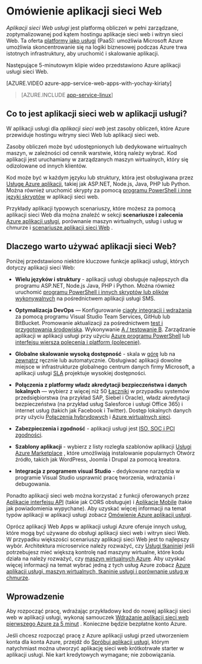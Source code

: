 <properties
    pageTitle="Omówienie aplikacji Web | Microsoft Azure"
    description="Dowiedz się, jak usługa Azure aplikacji pomaga opracowywać i obsługi aplikacji sieci web"
    services="app-service\web"
    documentationCenter=""
    authors="cephalin"
    manager="erikre"
    editor=""/>

<tags
    ms.service="app-service-web"
    ms.workload="web"
    ms.tgt_pltfrm="na"
    ms.devlang="na"
    ms.topic="get-started-article"
    ms.date="10/28/2016"
    ms.author="cephalin"/>

# <a name="web-apps-overview"></a>Omówienie aplikacji sieci Web

*Aplikacji sieci Web usługi* jest platformą obliczeń w pełni zarządzane, zoptymalizowanej pod kątem hostingu aplikacje sieci web i witryn sieci Web. Ta oferta [platformy jako usługi](https://en.wikipedia.org/wiki/Platform_as_a_service) (PaaS): umożliwia Microsoft Azure umożliwia skoncentrowanie się na logiki biznesowej podczas Azure trwa istotnych infrastruktury, aby uruchomić i skalowanie aplikacji.

Następujące 5-minutowym klipie wideo przedstawiono Azure aplikacji usługi sieci Web.

[AZURE.VIDEO azure-app-service-web-apps-with-yochay-kiriaty]

>[AZURE.INCLUDE [app-service-linux](../../includes/app-service-linux.md)]

## <a name="what-is-a-web-app-in-app-service"></a>Co to jest aplikacji sieci web w aplikacji usługi?

W aplikacji usługi dla *aplikacji sieci web* jest zasoby obliczeń, które Azure przewiduje hostingu witryny sieci Web lub aplikacji sieci web.  

Zasoby obliczeń może być udostępnionych lub dedykowane wirtualnych maszyn, w zależności od cennik warstwie, którą należy wybrać. Kod aplikacji jest uruchamiany w zarządzanych maszyn wirtualnych, który się odizolowane od innych klientów.

Kod może być w każdym języku lub struktury, która jest obsługiwana przez [Usługę Azure aplikacji](../app-service/app-service-value-prop-what-is.md), takiej jak ASP.NET, Node.js, Java, PHP lub Python. Można również uruchomić skrypty za pomocą [programu PowerShell i inne języki skryptów](web-sites-create-web-jobs.md#acceptablefiles) w aplikacji sieci web.

Przykłady aplikacji typowych scenariuszy, które możesz za pomocą aplikacji sieci Web dla można znaleźć w sekcji **scenariusze i zalecenia** [Azure aplikacji usługi](choose-web-site-cloud-service-vm.md#scenarios), porównanie maszyn wirtualnych, usług i usług w chmurze i [scenariusze aplikacji sieci Web](https://azure.microsoft.com/documentation/scenarios/web-app/) .

## <a name="why-use-web-apps"></a>Dlaczego warto używać aplikacji sieci Web?

Poniżej przedstawiono niektóre kluczowe funkcje aplikacji usługi, których dotyczy aplikacji sieci Web:

- **Wielu języków i struktury** - aplikacji usługi obsługuje najlepszych dla programu ASP.NET, Node.js Java, PHP i Python. Można również uruchomić [programu PowerShell i innych skryptów lub plików wykonywalnych](../app-service-web/web-sites-create-web-jobs.md) na pośrednictwem aplikacji usługi SMS.

- **Optymalizacja DevOps** — Konfigurowanie [ciągły integracji i wdrażania](../app-service-web/app-service-continuous-deployment.md) za pomocą programu Visual Studio Team Services, GitHub lub BitBucket. Promowanie aktualizacji za pośrednictwem [test i przygotowania środowiska](../app-service-web/web-sites-staged-publishing.md). Wykonywanie [A / testowanie B](../app-service-web/app-service-web-test-in-production-get-start.md). Zarządzanie aplikacji w aplikacji usługi przy użyciu [Azure programu PowerShell](../powershell-install-configure.md) lub [interfejsu wiersza polecenia i platform (polecenie)](../xplat-cli-install.md).

- **Globalne skalowanie wysoką dostępność** - skala w [górę](../app-service-web/web-sites-scale.md) lub na [zewnątrz](../monitoring-and-diagnostics/insights-how-to-scale.md) ręcznie lub automatycznie. Obsługiwać aplikacji dowolne miejsce w infrastrukturze globalnego centrum danych firmy Microsoft, a aplikacji usługi [SLA](https://azure.microsoft.com/support/legal/sla/app-service/) projektuje wysokiej dostępności.

- **Połączenia z platformy władz akredytacji bezpieczeństwa i danych lokalnych** — wybierz z więcej niż 50 [Łączniki](../connectors/apis-list.md) w przypadku systemów przedsiębiorstwa (na przykład SAP, Siebel i Oracle), władz akredytacji bezpieczeństwa (na przykład usług Salesforce i usługi Office 365) i internet usług (takich jak Facebook i Twitter). Dostęp lokalnych danych przy użyciu [Połączenia hybrydowych](../biztalk-services/integration-hybrid-connection-overview.md) i [Azure wirtualnych sieci](../app-service-web/web-sites-integrate-with-vnet.md).

- **Zabezpieczenia i zgodność** - aplikacji usługi jest [ISO, SOC i PCI zgodności](https://www.microsoft.com/TrustCenter/).

- **Szablony aplikacji** - wybierz z listy rozległa szablonów aplikacji [Usługi Azure Marketplace](https://azure.microsoft.com/marketplace/) , które umożliwiają instalowanie popularnych Otwórz źródło, takich jak WordPress, Joomla i Drupal za pomocą kreatora.

- **Integracja z programem visual Studio** - dedykowane narzędzia w programie Visual Studio usprawnić pracę tworzenia, wdrażania i debugowania.

Ponadto aplikacji sieci web można korzystać z funkcji oferowanych przez [Aplikacje interfejsu API](../app-service-api/app-service-api-apps-why-best-platform.md) (takie jak CORS obsługuje) i [Aplikacje Mobile](../app-service-mobile/app-service-mobile-value-prop.md) (takie jak powiadomienia wypychane). Aby uzyskać więcej informacji na temat typów aplikacji w aplikacji usługi zobacz [Omówienie Azure aplikacji usługi](../app-service/app-service-value-prop-what-is.md).

Oprócz aplikacji Web Apps w aplikacji usługi Azure oferuje innych usług, które mogą być używane do obsługi aplikacji sieci web i witryn sieci Web. W przypadku większości scenariuszy aplikacji sieci Web jest to najlepszy wybór.  Architektura microservice należy rozważyć, czy [Usługi tkaninie](https://azure.microsoft.com/documentation/services/service-fabric)i jeśli potrzebujesz mieć większą kontrolę nad maszyny wirtualne, które kodu działa na należy rozważyć, czy [maszyn wirtualnych Azure](https://azure.microsoft.com/documentation/services/virtual-machines/). Aby uzyskać więcej informacji na temat wybrać jedną z tych usług Azure zobacz [Azure aplikacji usługi, maszyn wirtualnych, tkaninie usługi i porównanie usług w chmurze](choose-web-site-cloud-service-vm.md).

## <a name="getting-started"></a>Wprowadzenie

Aby rozpocząć pracę, wdrażając przykładowy kod do nowej aplikacji sieci web w aplikacji usługi, wykonaj samouczek [Wdrażanie aplikacji sieci web pierwszego Azure za 5 minut](app-service-web-get-started.md) . Konieczne będzie bezpłatne konto Azure.

Jeśli chcesz rozpocząć pracę z Azure aplikacji usługi przed utworzeniem konta dla konta Azure, przejdź do [Spróbuj aplikacji usługi](http://go.microsoft.com/fwlink/?LinkId=523751), którym natychmiast można utworzyć aplikację sieci web krótkotrwałe starter w aplikacji usługi. Nie kart kredytowych wymagane; nie zobowiązania.
